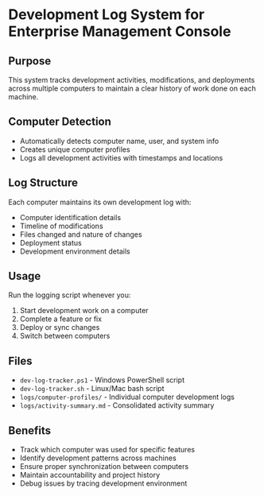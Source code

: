 # Development Log System for Enterprise Management Console

## Purpose
This system tracks development activities, modifications, and deployments across multiple computers to maintain a clear history of work done on each machine.

## Computer Detection
- Automatically detects computer name, user, and system info
- Creates unique computer profiles
- Logs all development activities with timestamps and locations

## Log Structure
Each computer maintains its own development log with:
- Computer identification details
- Timeline of modifications
- Files changed and nature of changes
- Deployment status
- Development environment details

## Usage
Run the logging script whenever you:
1. Start development work on a computer
2. Complete a feature or fix
3. Deploy or sync changes
4. Switch between computers

## Files
- `dev-log-tracker.ps1` - Windows PowerShell script
- `dev-log-tracker.sh` - Linux/Mac bash script  
- `logs/computer-profiles/` - Individual computer development logs
- `logs/activity-summary.md` - Consolidated activity summary

## Benefits
- Track which computer was used for specific features
- Identify development patterns across machines
- Ensure proper synchronization between computers
- Maintain accountability and project history
- Debug issues by tracing development environment